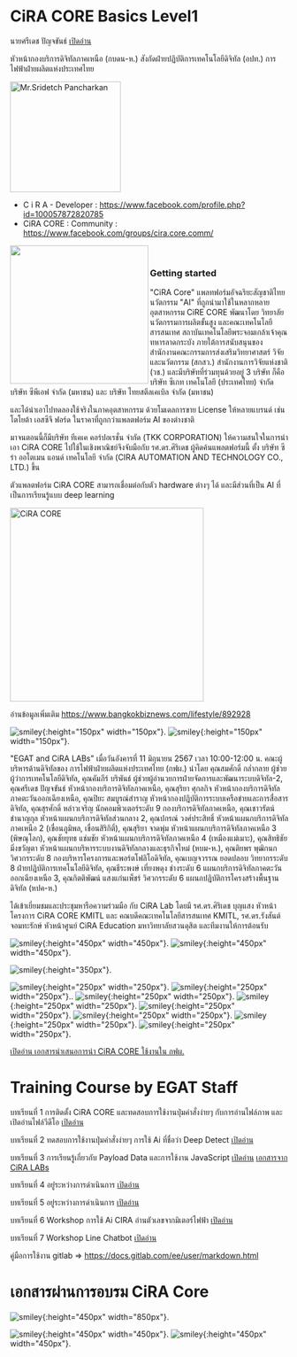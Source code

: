 # CiRA CORE Basics Level1
 นายศรีเดช  ปัญจขันธ์ [เปิดอ่าน](https://git.egat.co.th/541699/portfolio-sridetch-pancharkan "รู้จักกับ ศรีเดช ปัญจขันธ์")
 
 หัวหน้ากองบริการดิจิทัลภาคเหนือ (กบดน-ห.) 
 สังกัดฝ่ายปฏิบัติการเทคโนโลยีดิจิทัล (อปท.) การไฟฟ้าฝ่ายผลิตแห่งประเทศไทย <br>

 <a href="https://github.com/BigTUI/CiRA-Image/blob/main/541699.png">
  <img alt="Mr.Sridetch Pancharkan" src="https://github.com/BigTUI/CiRA-Image/blob/main/541699.png" width="200" />
 </a> <br>
 
- C i R A - Developer : https://www.facebook.com/profile.php?id=100057872820785
- CiRA CORE : Community : https://www.facebook.com/groups/cira.core.comm/

<img src="https://github.com/BigTUI/CiRA-Image/blob/main/cira_core.png" align="left" height="250" /><br>

<H3> Getting started</H3>
"CiRA Core" แพลทฟอร์มอัจฉริยะสัญชาติไทย นวัตกรรม "AI" ที่ถูกนำมาใช้ในหลากหลายอุตสาหกรรม
CiRE CORE พัฒนาโดย วิทยาลัยนวัตกรรมการผลิตขั้นสูง และคณะเทคโนโลยีสารสนเทศ สถาบันเทคโนโลยีพระจอมเกล้าเจ้าคุณทหารลาดกระบัง ภายใต้การสนับสนุนของ สำนักงานคณะกรรมการส่งเสริมวิทยาศาสตร์ วิจัยและนวัตกรรม (สกสว.) สำนักงานการวิจัยแห่งชาติ (วช.) และมีบริษัทที่ร่วมทุนด้วยอยู่ 3 บริษัท ก็คือ บริษัท ซีเกท เทคโนโลยี (ประเทศไทย) จำกัด  บริษัท ซีพีเอฟ จำกัด (มหาชน) และ บริษัท ไทยสตีลเคเบิล จำกัด (มหาชน)

และได้นำเอาไปทดลองใช้จริงในภาคอุตสาหกรรม ด้วยโมเดลการขาย License ให้หลายแบรนด์ เช่น โตโยต้า เอสซีจี ฟอร์ด ในราคาที่ถูกกว่าแพลตฟอร์ม AI ของต่างชาติ

มาจนตอนนี้ก็มีบริษัท ทีเคเค คอร์ปอเรชั่น จำกัด (TKK CORPORATION) ให้ความสนใจในการนำเอา CiRA CORE ไปใช้ในเชิงพาณิชย์จึงจับมือกับ รศ.ดร.ศิริเดช ผู้คิดค้นแพลตฟอร์มนี้ ตั้ง บริษัท ซีร่า ออโตเมน แอนด์ เทคโนโลยี จำกัด (CIRA AUTOMATION AND TECHNOLOGY CO., LTD.) ขึ้น

ตัวแพลตฟอร์ม CiRA CORE สามารถเชื่อมต่อกับตัว hardware ต่างๆ ได้ และมีส่วนที่เป็น AI ที่เป็นการเรียนรู้แบบ deep learning

 <a href="https://github.com/BigTUI/CiRA-Image/blob/main/cira_core_001.jpg">
  <img alt="CiRA CORE" src="https://github.com/BigTUI/CiRA-Image/blob/main/cira_core_001.jpg" height="350" />
 </a> <br>
 
อ่านข้อมูลเพิ่มเติม https://www.bangkokbiznews.com/lifestyle/892928

![smiley](https://github.com/BigTUI/CiRA-Image/blob/main/LogoEGAT-only.png?ref_type=heads){:height="150px" width="150px"}.
![smiley](https://github.com/BigTUI/CiRA-Image/blob/main/55th-EGATLogo-TH-AdsTVC.png?ref_type=heads){:height="150px" width="150px"}.

"EGAT and CiRA LABs" เมื่อวันอังคารที่ 11 มิถุนายน 2567 เวลา 10:00-12:00 น. คณะผู้บริหารด้านดิจิทัลของ การไฟฟ้าฝ่ายผลิตแห่งประเทศไทย (กฟผ.) นำโดย คุณสมศักดิ์ กล่ำกลาย ผู้ช่วยผู้ว่าการเทคโนโลยีดิจิทัล, คุณคัมภีร์ บริพันธ์ ผู้ช่วยผู้อำนวยการฝ่ายจัดการและพัฒนาระบบดิจิทัล-2, คุณศรีเดช ปัญจขันธ์ หัวหน้ากองบริการดิจิทัลภาคเหนือ, คุณสุริยา ศุกลกิจ หัวหน้ากองบริการดิจิทัลภาคตะวันออกเฉียงเหนือ, คุณปิยะ สมบูรณ์สำราญ หัวหน้ากองปฎิบัติการระบบเครือข่ายและการสื่อสารดิจิทัล, คุณสุรศักดิ์ หล่าวเจริญ นักคอมพิวเตอร์ระดับ 9 กองบริการดิจิทัลภาคเหนือ, คุณเชาวรัตน์ ชำนาญกุล หัวหน้าแผนกบริการดิจิทัลส่วนกลาง 2, คุณปกรณ์ วงศ์ประสิทธิ์ หัวหน้าแผนกบริการดิจิทัลภาคเหนือ 2 (เขื่อนภูมิพล, เขื่อนสิริกิติ์), คุณสุริยา จาดพุ่ม หัวหน้าแผนกบริการดิจิทัลภาคเหนือ 3 (พิษณุโลก), คุณชัยยุทธ แช่มชัย หัวหน้าแผนกบริการดิจิทัลภาคเหนือ 4 (เหมืองแม่เมาะ), คุณสิทธิชัย มิ่งขวัญตา หัวหน้าแผนกบริหารระบบงานดิจิทัลกลางและธุรกิจใหม่ (หบม-ห.), คุณติยพร พุฒิกนก วิศวกรระดับ 8 กองบริหารโครงการและพอร์ตโฟลิโอดิจิทัล, คุณเบญจวรรณ ยอดปลอบ วิทยากรระดับ 8 ฝ่ายปฎิบัติการเทคโนโลยีดิจิทัล, คุณธีระพงษ์ เที่ยงพดุง ช่างระดับ 6 แผนกบริการดิจิทัลภาคตะวันออกเฉียงเหนือ 3, คุณกิตติพัฒน์ แสงแก่นเพ็ชร์ วิศวกรระดับ 6 แผนกปฏิบัติการโครงสร้างพื้นฐานดิจิทัล (หปค-ห.)

ได้เข้าเยี่ยมชมและประชุมหารือความร่วมมือ กับ CiRA Lab โดยมี รศ.ดร.ศิริเดช บุญแสง หัวหน้าโครงการ CiRA CORE KMITL และ คณบดีคณะเทคโนโลยีสารสนเทศ KMITL, รศ.ดร.รังสันต์ จอมทะรักษ์ หัวหน้าศูนย์ CiRA Education มหาวิทยาลัยสวนดุสิต และทีมงานให้การต้อนรับ

![smiley](https://github.com/BigTUI/CiRA-Image/blob/main/cira_core_011.jpg?ref_type=heads){:height="450px" width="450px"}.
![smiley](https://github.com/BigTUI/CiRA-Image/blob/main/cira_core_012.jpg?ref_type=heads){:height="450px" width="450px"}.

![smiley](https://github.com/BigTUI/CiRA-Image/blob/main/cira_core_002.jpg?ref_type=heads){:height="350px"}.

![smiley](https://github.com/BigTUI/CiRA-Image/blob/main/cira_core_003.jpg?ref_type=heads){:height="250px" width="250px"}.
![smiley](https://github.com/BigTUI/CiRA-Image/blob/main/cira_core_004.jpg?ref_type=heads){:height="250px" width="250px"}..
![smiley](https://github.com/BigTUI/CiRA-Image/blob/main/cira_core_005.jpg?ref_type=heads){:height="250px" width="250px"}.
![smiley](https://github.com/BigTUI/CiRA-Image/blob/main/cira_core_006.jpg?ref_type=heads){:height="250px" width="250px"}.
![smiley](https://github.com/BigTUI/CiRA-Image/blob/main/cira_core_007.jpg?ref_type=heads){:height="250px" width="250px"}.
![smiley](https://github.com/BigTUI/CiRA-Image/blob/main/cira_core_008.jpg?ref_type=heads){:height="250px" width="250px"}.
![smiley](https://github.com/BigTUI/CiRA-Image/blob/main/cira_core_009.jpg?ref_type=heads){:height="250px" width="250px"}.
![smiley](https://github.com/BigTUI/CiRA-Image/blob/main/cira_core_010.jpg?ref_type=heads){:height="250px" width="250px"}.

[เปิดอ่าน เอกสารนำเสนอการนำ CiRA CORE ใช้งานใน กฟผ.](https://github.com/BigTUI/CiRA-Image/blob/main/EGAT_Site_Visit_CiRA_LABs.pdf "เอกสารนำเสนอการนำ CiRA CORE ใช้งานใน กฟผ.")

# Training Course by EGAT Staff

บทเรียนที่ 1 การติดตั้ง CiRA CORE และทดสอบการใช้งานปุ่มคำสั่งง่ายๆ กับการอ่านไฟล์ภาพ และเปิดอ่านไฟล์วีดีโอ [เปิดอ่าน](https://git.egat.co.th/541699/cira-core-basics-level1-001 "บทเรียนที่ 1 การติดตั้ง CiRA CORE และทดสอบการใช้งานปุ่มคำสั่งง่ายๆ กับการอ่านไฟล์ภาพ และเปิดอ่านไฟล์วีดีโอ")

บทเรียนที่ 2 ทดสอบการใช้งานปุ่มคำสั่งง่ายๆ การใช้ Ai ที่ชื่อว่า Deep Detect [เปิดอ่าน](https://git.egat.co.th/541699/cira-core-basics-level1-002 "บทเรียนที่ 3 ทดสอบการใช้งานปุ่มคำสั่งง่ายๆ การใช้ Ai ที่ชื่อว่า Deep Detect")

บทเรียนที่ 3 การเรียนรู้เกี่ยวกับ Payload Data และการใช้งาน JavaScript [เปิดอ่าน](https://git.egat.co.th/541699/cira-core-basics-level1-003 "บทเรียนที่ 3 การเรียนรู้เกี่ยวกับ Payload Data และการใช้งาน JavaScript")
[เอกสารจาก CiRA LABs](https://docs.google.com/presentation/d/1vl8xXLJj0bVSpoFX_70LDJusDtUvZbncLclygLimjn4/edit#slide=id.g78dec5450b_0_25 "JavaScript in CiRA CORE")

บทเรียนที่ 4 อยู่่ระหว่างการดำเนินการ  [เปิดอ่าน]()

บทเรียนที่ 5 อยู่่ระหว่างการดำเนินการ [เปิดอ่าน]()

บทเรียนที่ 6 Workshop การใช้ Ai CIRA อ่านตัวเลขจากมิเตอร์ไฟฟ้า [เปิดอ่าน](https://git.egat.co.th/541699/ai-cira-electricity-meter-reader "บทเรียนที่ 6 Workshop การใช้ Ai CIRA อ่านตัวเลขจากมิเตอร์ไฟฟ้า")

บทเรียนที่ 7 Workshop Line Chatbot [เปิดอ่าน](https://git.egat.co.th/541699/cira-linechatbot "บทเรียนที่ 7 Workshop Line Chatbot")



คู่มือการใช้งาน gitlab => https://docs.gitlab.com/ee/user/markdown.html

# เอกสารผ่านการอบรม CiRA Core

![smiley](https://github.com/BigTUI/CiRA-Image/blob/main/DEPA_Cira_Core_Certificate_02.jpg?ref_type=heads){:height="450px" width="850px"}.

![smiley](https://github.com/BigTUI/CiRA-Image/blob/main/DEPA_Cira_Core_Certificate_Sridetch.jpg?ref_type=heads){:height="450px" width="450px"}.   ![smiley](https://github.com/BigTUI/CiRA-Image/blob/main/DEPA_Cira_Core_Certificate_Suriya.jpg?ref_type=heads){:height="450px" width="450px"}.





